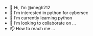 - 👋 Hi, I’m @megh212
- 👀 I’m interested in python for cybersec
- 🌱 I’m currently learning python
- 💞️ I’m looking to collaborate on ...
- 📫 How to reach me ...

<!---
megh212/megh212 is a ✨ special ✨ repository because its `README.md` (this file) appears on your GitHub profile.
You can click the Preview link to take a look at your changes.
--->
